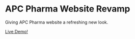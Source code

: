 # APC Pharma Website Revamp

Giving APC Pharma website a refreshing new look.  

[Live Demo!](http://www.apcpharma.com)
